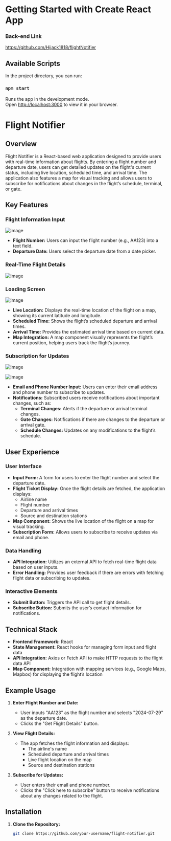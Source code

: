 # Getting Started with Create React App

### Back-end Link 
https://github.com/Hijack1818/flightNotifier

## Available Scripts

In the project directory, you can run:

### `npm start`

Runs the app in the development mode.\
Open [http://localhost:3000](http://localhost:3000) to view it in your browser.

# Flight Notifier

## Overview

Flight Notifier is a React-based web application designed to provide users with real-time information about flights. By entering a flight number and departure date, users can get detailed updates on the flight's current status, including live location, scheduled time, and arrival time. The application also features a map for visual tracking and allows users to subscribe for notifications about changes in the flight’s schedule, terminal, or gate.

## Key Features

### Flight Information Input
![image](https://github.com/user-attachments/assets/48b38d23-13e3-430b-8151-d2a024359059)

- **Flight Number:** Users can input the flight number (e.g., AA123) into a text field.
- **Departure Date:** Users select the departure date from a date picker.

### Real-Time Flight Details

![image](https://github.com/user-attachments/assets/c6158267-04ff-4571-a7c1-7cc2cf96c600)

### Loading Screen

![image](https://github.com/user-attachments/assets/c23e3cca-a1f6-4e63-9a37-c990e35be679)



- **Live Location:** Displays the real-time location of the flight on a map, showing its current latitude and longitude.
- **Scheduled Time:** Shows the flight’s scheduled departure and arrival times.
- **Arrival Time:** Provides the estimated arrival time based on current data.
- **Map Integration:** A map component visually represents the flight’s current position, helping users track the flight’s journey.

### Subscription for Updates

![image](https://github.com/user-attachments/assets/9fe40801-ab47-431c-a106-8cfe11b2bf6e)


![image](https://github.com/user-attachments/assets/9d93848c-edaf-4e15-b85d-080ca7162cb7)


- **Email and Phone Number Input:** Users can enter their email address and phone number to subscribe to updates.
- **Notifications:** Subscribed users receive notifications about important changes, such as:
  - **Terminal Changes:** Alerts if the departure or arrival terminal changes.
  - **Gate Changes:** Notifications if there are changes to the departure or arrival gate.
  - **Schedule Changes:** Updates on any modifications to the flight’s schedule.

## User Experience

### User Interface
- **Input Form:** A form for users to enter the flight number and select the departure date.
- **Flight Ticket Display:** Once the flight details are fetched, the application displays:
  - Airline name
  - Flight number
  - Departure and arrival times
  - Source and destination stations
- **Map Component:** Shows the live location of the flight on a map for visual tracking.
- **Subscription Form:** Allows users to subscribe to receive updates via email and phone.

### Data Handling
- **API Integration:** Utilizes an external API to fetch real-time flight data based on user inputs.
- **Error Handling:** Provides user feedback if there are errors with fetching flight data or subscribing to updates.

### Interactive Elements
- **Submit Button:** Triggers the API call to get flight details.
- **Subscribe Button:** Submits the user’s contact information for notifications.

## Technical Stack
- **Frontend Framework:** React
- **State Management:** React hooks for managing form input and flight data
- **API Integration:** Axios or Fetch API to make HTTP requests to the flight data API
- **Map Component:** Integration with mapping services (e.g., Google Maps, Mapbox) for displaying the flight’s location

## Example Usage

1. **Enter Flight Number and Date:**
   - User inputs "AA123" as the flight number and selects "2024-07-29" as the departure date.
   - Clicks the "Get Flight Details" button.

2. **View Flight Details:**
   - The app fetches the flight information and displays:
     - The airline's name
     - Scheduled departure and arrival times
     - Live flight location on the map
     - Source and destination stations

3. **Subscribe for Updates:**
   - User enters their email and phone number.
   - Clicks the "Click here to subscribe" button to receive notifications about any changes related to the flight.

## Installation

1. **Clone the Repository:**
   ```bash
   git clone https://github.com/your-username/flight-notifier.git
